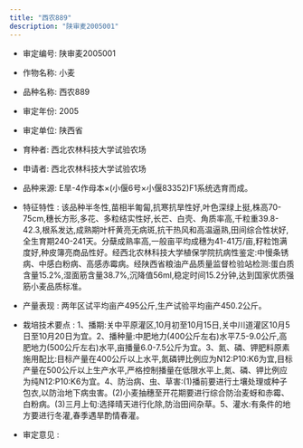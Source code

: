 ```yaml
---
title: "西农889"
description: "陕审麦2005001"
---
```

* 审定编号:  陕审麦2005001

*  作物名称:  小麦

*  品种名称:  西农889

*  审定年份:  2005

*  审定单位:  陕西省

* 育种者:  西北农林科技大学试验农场

*  申请者:  西北农林科技大学试验农场

*  品种来源:  E旱-4作母本×(小偃6号×小偃83352)F1系统选育而成。

*  特征特性 : 
该品种半冬性,苗相半匍匐,抗寒抗旱性好,叶色深绿上挺,株高70-75cm,穗长方形,多花、多粒结实性好,长芒、白壳、角质率高,千粒重39.8-42.3,根系发达,成熟期叶杆黄亮无病斑,抗干热风和高温逼熟,田间综合性状好,全生育期240-241天。分蘖成熟率高,一般亩平均成穗为41-41万/亩,籽粒饱满度好,种皮簿亮商品性好。经西北农林科技大学植保学院抗病性鉴定:中慢条锈病、中感白粉病、高感赤霉病。经陕西省粮油产品质量监督检验站检测:蛋白质含量15.2%,湿面筋含量38.7%,沉降值56ml,稳定时间15.2分钟,达到国家优质强筋小麦品质标准。
 
*  产量表现 : 
两年区试平均亩产495公斤,生产试验平均亩产450.2公斤。

*  栽培技术要点 : 
1、播期:关中平原灌区,10月初至10月15日,关中川道灌区10月5日至10月20日为宜。2、播种量:中肥地力(400公斤左右)水平7.5-9.0公斤,高肥地力(500公斤左右)水平,亩播量6.0-7.5公斤为宜。3、氮、磷、钾肥料原素施用配比:目标产量在400公斤以上水平,氮磷钾比例应为N12:P10:K6为宜,目标产量在500公斤以上生产水平,严格控制播量在低限水平上,氮、磷、钾比例应为纯N12:P10:K6为宜。4、防治病、虫、草害:(1)播前要进行土壤处理或种子包衣,以防治地下病虫害。(2)小麦抽穗至开花期要进行综合防治麦蚜和赤霉、白粉病。(3)三月上旬:选择晴天进行化除,防治田间杂草。5、灌水:有条件的地方要进行冬灌,春季遇旱酌情春灌。

*  审定意见 : 

